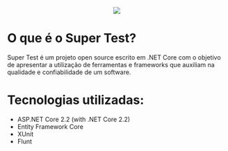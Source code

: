 
<p align="center">
  <img src="https://github.com/HugoDeveloperBR/super-test/raw/master/SuperTest/SuperTest.Web/wwwroot/images/logo.png">
</p>

# O que é o Super Test?

Super Test é um projeto open source escrito em .NET Core com o objetivo de apresentar a utilização de ferramentas e
frameworks que auxiliam na qualidade e confiabilidade de um software.

# Tecnologias utilizadas:

- ASP.NET Core 2.2 (with .NET Core 2.2)
- Entity Framework Core
- XUnit
- Flunt
